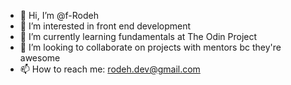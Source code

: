 - 👋 Hi, I’m @f-Rodeh
- 👀 I’m interested in front end development
- 🌱 I’m currently learning fundamentals at The Odin Project 
- 💞️ I’m looking to collaborate on projects with mentors bc they're awesome
- 📫 How to reach me: rodeh.dev@gmail.com

<!---
f-Rodeh/f-Rodeh is a ✨ special ✨ repository because its `README.md` (this file) appears on your GitHub profile.
You can click the Preview link to take a look at your changes.
--->
